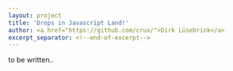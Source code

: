 ```yaml
---
layout: project
title: 'Drops in Javascript Land!'
author: <a href="https://github.com/crux/">Dirk Lüsebrink</a>
excerpt_separator: <!--end-of-excerpt-->
---
```

to be written..
